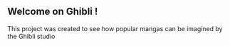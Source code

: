 ## Welcome on Ghibli !

This project was created to see how popular mangas can be imagined by the Ghibli studio

